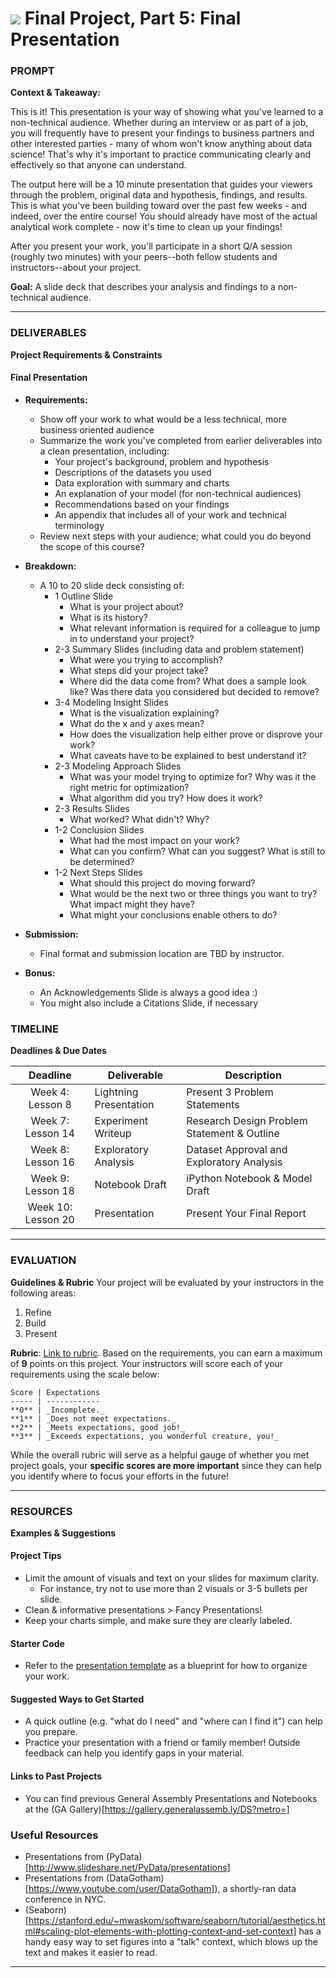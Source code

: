# ![](https://ga-dash.s3.amazonaws.com/production/assets/logo-9f88ae6c9c3871690e33280fcf557f33.png) Final Project, Part 5: Final Presentation

### PROMPT
**Context & Takeaway:**

This is it! This presentation is your way of showing what you've learned to a non-technical audience. Whether during an interview or as part of a job, you will frequently have to present your findings to business partners and other interested parties - many of whom won't know anything about data science! That's why it's important to practice communicating clearly and effectively so that anyone can understand.

The output here will be a 10 minute presentation that guides your viewers through the problem, original data and hypothesis, findings, and results. This is what you've been building toward over the past few weeks - and indeed, over the entire course! You should already have most of the actual analytical work complete - now it's time to clean up your findings!

After you present your work, you'll participate in a short Q/A session (roughly two minutes) with your peers--both fellow students and instructors--about your project.

**Goal:** A slide deck that describes your analysis and findings to a non-technical audience.

---

### DELIVERABLES
**Project Requirements & Constraints**

#### Final Presentation
- **Requirements:**
  * Show off your work to what would be a less technical, more business oriented audience
  * Summarize the work you've completed from earlier deliverables into a clean presentation, including:
    * Your project's background, problem and hypothesis
    * Descriptions of the datasets you used
    * Data exploration with summary and charts
    * An explanation of your model (for non-technical audiences)
    * Recommendations based on your findings
    * An appendix that includes all of your work and technical terminology
  * Review next steps with your audience; what could you do beyond the scope of this course?

- **Breakdown:**
    * A 10 to 20 slide deck consisting of:
        * 1 Outline Slide
            - What is your project about?
            - What is its history?
            - What relevant information is required for a colleague to jump in to understand your project?
        * 2-3 Summary Slides (including data and problem statement)
            - What were you trying to accomplish?
            - What steps did your project take?
            - Where did the data come from? What does a sample look like? Was there data you considered but decided to remove?
        * 3-4 Modeling Insight Slides
            - What is the visualization explaining?
            - What do the x and y axes mean?
            - How does the visualization help either prove or disprove your work?
            - What caveats have to be explained to best understand it?
        * 2-3 Modeling Approach Slides
            - What was your model trying to optimize for? Why was it the right metric for optimization?
            - What algorithm did you try? How does it work?  
        * 2-3 Results Slides
            - What worked? What didn't? Why?
        * 1-2 Conclusion Slides
            - What had the most impact on your work?
            - What can you confirm? What can you suggest? What is still to be determined?
        * 1-2 Next Steps Slides
            - What should this project do moving forward?
            - What would be the next two or three things you want to try? What impact might they have?
            - What might your conclusions enable others to do?

- **Submission:**	
  - Final format and submission location are TBD by instructor.

- **Bonus:**
    * An Acknowledgements Slide is always a good idea :)
    * You might also include a Citations Slide, if necessary

### TIMELINE
**Deadlines & Due Dates**

| Deadline | Deliverable| Description |
|:-:|---|---|
| Week 4: Lesson 8 | Lightning Presentation  | Present 3 Problem Statements   |
| Week 7: Lesson 14 | Experiment Writeup  |  Research Design Problem Statement & Outline   |
| Week 8: Lesson 16 | Exploratory Analysis  | Dataset Approval and Exploratory Analysis   |
| Week 9: Lesson 18 | Notebook Draft  |  iPython Notebook & Model Draft  |
| Week 10: Lesson 20 | Presentation  | Present Your Final Report   |

---

### EVALUATION
**Guidelines & Rubric** 
Your project will be evaluated by your instructors in the following areas:

1. Refine
2. Build
3. Present

**Rubric**: [Link to rubric](#). Based on the requirements, you can earn a maximum of **9** points on this project. Your instructors will score each of your requirements using the scale below:

    Score | Expectations
    ----- | ------------
    **0** | _Incomplete._
    **1** | _Does not meet expectations._
    **2** | _Meets expectations, good job!_
    **3** | _Exceeds expectations, you wonderful creature, you!_

While the overall rubric will serve as a helpful gauge of whether you met project goals, your __specific scores are more important__ since they can help you identify where to focus your efforts in the future!

---
### RESOURCES
**Examples & Suggestions**

#### Project Tips
- Limit the amount of visuals and text on your slides for maximum clarity.
    - For instance, try not to use more than 2 visuals or 3-5 bullets per slide.
- Clean & informative presentations > Fancy Presentations!
- Keep your charts simple, and make sure they are clearly labeled.

#### Starter Code 
- Refer to the [presentation template](/projects/final-projects/02-experiment-writeup/01-template.md) as a blueprint for how to organize your work.

#### Suggested Ways to Get Started
- A quick outline (e.g. "what do I need" and "where can I find it") can help you prepare.
- Practice your presentation with a friend or family member! Outside feedback can help you identify gaps in your material.

#### Links to Past Projects
- You can find previous General Assembly Presentations and Notebooks at the (GA Gallery)[https://gallery.generalassemb.ly/DS?metro=]

### Useful Resources
- Presentations from (PyData)[http://www.slideshare.net/PyData/presentations]
- Presentations from (DataGotham)[https://www.youtube.com/user/DataGotham]), a shortly-ran data conference in NYC.
- (Seaborn)[https://stanford.edu/~mwaskom/software/seaborn/tutorial/aesthetics.html#scaling-plot-elements-with-plotting-context-and-set-context] has a handy easy way to set figures into a "talk" context, which blows up the text and makes it easier to read.

---
